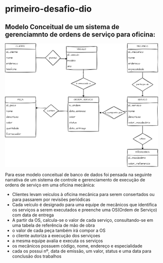 # primeiro-desafio-dio

## Modelo Conceitual de um sistema de gerenciamnto de ordens de serviço para oficina:
![Modelo ER](DESAFIODIO.png)

Para esse modelo conceitual de banco de dados foi pensada na seguinte narrativa de um sistema de controle e gerenciamento de execução de ordens de serviço em uma oficina mecânica:
- Clientes levam veículos à oficina mecânica para serem consertados ou para passarem por revisões periódicas
- Cada veículo é designado para uma equipe de mecânicos que identifica os serviços a serem executados e preenche uma OS(Ordem de Serviço) com data de entrega
- A partir da OS, calcula-se  o valor de cada serviço, consultando-se em uma tabela de referência de mão de obra 
- o valor de cada peça também irá compor a OS 
- o cliente autoriza a execução dos serviçoes
- a mesma equipe avalia e executa os serviços
- os mecânicos possuem código, nome, endereço e especialidade
- cada os possui nº, data de emissão, um valor, status e uma data para conclusão dos trabalhos
